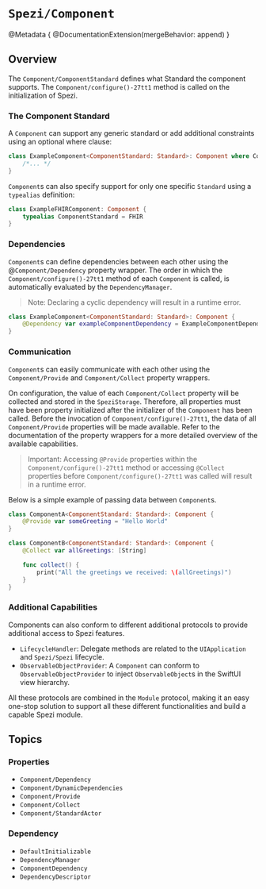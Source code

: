 # ``Spezi/Component``

<!--
                  
This source file is part of the Stanford Spezi open-source project

SPDX-FileCopyrightText: 2023 Stanford University and the project authors (see CONTRIBUTORS.md)

SPDX-License-Identifier: MIT
             
-->

@Metadata {
    @DocumentationExtension(mergeBehavior: append)
}

## Overview

The ``Component/ComponentStandard`` defines what Standard the component supports.
The ``Component/configure()-27tt1`` method is called on the initialization of Spezi.

### The Component Standard

A ``Component`` can support any generic standard or add additional constraints using an optional where clause:
```swift
class ExampleComponent<ComponentStandard: Standard>: Component where ComponentStandard: /* ... */ {
    /*... */
}
```

``Component``s can also specify support for only one specific ``Standard`` using a `typealias` definition:
```swift
class ExampleFHIRComponent: Component {
    typealias ComponentStandard = FHIR
}
```


### Dependencies

``Component``s can define dependencies between each other using the @``Component/Dependency`` property wrapper.
The order in which the ``Component/configure()-27tt1`` method of each ``Component`` is called, is automatically
evaluated by the ``DependencyManager``.

> Note: Declaring a cyclic dependency will result in a runtime error. 

```swift
class ExampleComponent<ComponentStandard: Standard>: Component {
    @Dependency var exampleComponentDependency = ExampleComponentDependency()
}
```

### Communication

``Component``s can easily communicate with each other using the ``Component/Provide`` and ``Component/Collect`` property wrappers.

On configuration, the value of each ``Component/Collect`` property will be collected and stored in the ``SpeziStorage``. Therefore,
all properties must have been property initialized after the initializer of the ``Component`` has been called.
Before the invocation of ``Component/configure()-27tt1``, the data of all ``Component/Provide`` properties will be made available.
Refer to the documentation of the property wrappers for a more detailed overview of the available capabilities.

> Important: Accessing `@Provide` properties within the ``Component/configure()-27tt1`` method or accessing `@Collect` properties before
    ``Component/configure()-27tt1`` was called will result in a runtime error. 

Below is a simple example of passing data between ``Component``s.

```swift
class ComponentA<ComponentStandard: Standard>: Component {
    @Provide var someGreeting = "Hello World"
}

class ComponentB<ComponentStandard: Standard>: Component {
    @Collect var allGreetings: [String]

    func collect() {
        print("All the greetings we received: \(allGreetings)")
    }
}
```

### Additional Capabilities

Components can also conform to different additional protocols to provide additional access to Spezi features.
- ``LifecycleHandler``: Delegate methods are related to the  `UIApplication` and ``Spezi/Spezi`` lifecycle.
- ``ObservableObjectProvider``: A ``Component`` can conform to ``ObservableObjectProvider`` to inject `ObservableObject`s in the SwiftUI view hierarchy.

All these protocols are combined in the ``Module`` protocol, making it an easy one-stop solution to support all these different functionalities and build a capable Spezi module.


## Topics

### Properties

- ``Component/Dependency``
- ``Component/DynamicDependencies``
- ``Component/Provide``
- ``Component/Collect``
- ``Component/StandardActor``

### Dependency

- ``DefaultInitializable``
- ``DependencyManager``
- ``ComponentDependency``
- ``DependencyDescriptor``


